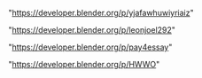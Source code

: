 "https://developer.blender.org/p/yjafawhuwiyriaiz"

"https://developer.blender.org/p/leonjoel292"

"https://developer.blender.org/p/pay4essay"

"https://developer.blender.org/p/HWWO"

 
